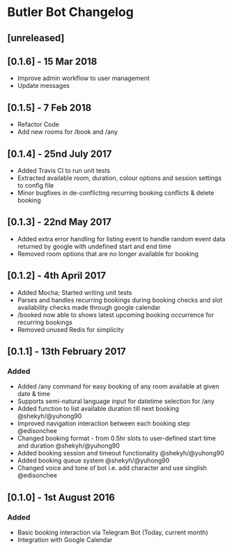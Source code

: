 # Butler Bot Changelog

## [unreleased]
## [0.1.6] - 15 Mar 2018
* Improve admin workflow to user management
* Update messages
## [0.1.5] - 7 Feb 2018
* Refactor Code
* Add new rooms for /book and /any

## [0.1.4] - 25nd July 2017
* Added Travis CI to run unit tests
* Extracted available room, duration, colour options and session settings to config file
* Minor bugfixes in de-conflicting recurring booking conflicts & delete booking

## [0.1.3] - 22nd May 2017

* Added extra error handling for listing event to handle random event data returned by google with undefined start and end time
* Removed room options that are no longer available for booking

## [0.1.2] - 4th April 2017

* Added Mocha; Started writing unit tests
* Parses and handles recurring bookings during booking checks and slot availability checks made through google calendar
* /booked now able to shows latest upcoming booking occurrence for recurring bookings
* Removed unused Redis for simplicity

## [0.1.1] - 13th February 2017
### Added
* Added /any command for easy booking of any room available at given date & time
* Supports semi-natural language input for datetime selection for /any
* Added function to list available duration till next booking @shekyh/@yuhong90
* Improved navigation interaction between each booking step @edisonchee
* Changed booking format - from 0.5hr slots to user-defined start time and duration @shekyh/@yuhong90
* Added booking session and timeout functionality @shekyh/@yuhong90
* Added booking queue system @shekyh/@yuhong90
* Changed voice and tone of bot i.e. add character and use singlish @edisonchee

## [0.1.0] - 1st August 2016
### Added
* Basic booking interaction via Telegram Bot (Today, current month)
* Integration with Google Calendar


